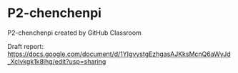 # P2-chenchenpi
P2-chenchenpi created by GitHub Classroom

Draft report: https://docs.google.com/document/d/1YIgvystgEzhgasAJKksMcnQ6aWyJd_Xclvkgk1k8lhg/edit?usp=sharing
